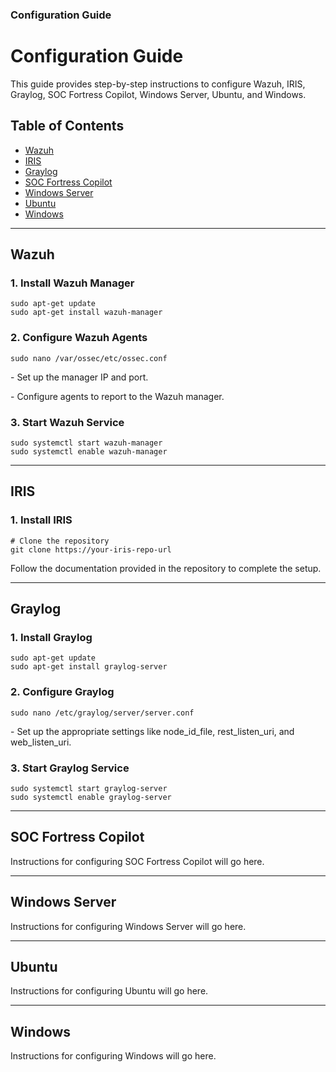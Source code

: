 <!DOCTYPE html>
<html lang="en">
<head>
    <meta charset="UTF-8">
    <meta name="viewport" content="width=device-width, initial-scale=1.0">
    <h3>Configuration Guide</h3>
</head>
<body>

<h1>Configuration Guide</h1>
<p>This guide provides step-by-step instructions to configure Wazuh, IRIS, Graylog, SOC Fortress Copilot, Windows Server, Ubuntu, and Windows.</p>

<h2>Table of Contents</h2>
<ul>
    <li><a href="#wazuh">Wazuh</a></li>
    <li><a href="#iris">IRIS</a></li>
    <li><a href="#graylog">Graylog</a></li>
    <li><a href="#soc-fortress-copilot">SOC Fortress Copilot</a></li>
    <li><a href="#windows-server">Windows Server</a></li>
    <li><a href="#ubuntu">Ubuntu</a></li>
    <li><a href="#windows">Windows</a></li>
</ul>

<hr>

<h2 id="wazuh">Wazuh</h2>
<h3>1. Install Wazuh Manager</h3>
<pre><code>sudo apt-get update
sudo apt-get install wazuh-manager
</code></pre>

<h3>2. Configure Wazuh Agents</h3>
<pre><code>sudo nano /var/ossec/etc/ossec.conf
</code></pre>
<p>- Set up the manager IP and port.</p>
<p>- Configure agents to report to the Wazuh manager.</p>

<h3>3. Start Wazuh Service</h3>
<pre><code>sudo systemctl start wazuh-manager
sudo systemctl enable wazuh-manager
</code></pre>

<hr>

<h2 id="iris">IRIS</h2>
<h3>1. Install IRIS</h3>
<pre><code># Clone the repository
git clone https://your-iris-repo-url
</code></pre>
<p>Follow the documentation provided in the repository to complete the setup.</p>

<hr>

<h2 id="graylog">Graylog</h2>
<h3>1. Install Graylog</h3>
<pre><code>sudo apt-get update
sudo apt-get install graylog-server
</code></pre>

<h3>2. Configure Graylog</h3>
<pre><code>sudo nano /etc/graylog/server/server.conf
</code></pre>
<p>- Set up the appropriate settings like node_id_file, rest_listen_uri, and web_listen_uri.</p>

<h3>3. Start Graylog Service</h3>
<pre><code>sudo systemctl start graylog-server
sudo systemctl enable graylog-server
</code></pre>

<hr>

<h2 id="soc-fortress-copilot">SOC Fortress Copilot</h2>
<p>Instructions for configuring SOC Fortress Copilot will go here.</p>

<hr>

<h2 id="windows-server">Windows Server</h2>
<p>Instructions for configuring Windows Server will go here.</p>

<hr>

<h2 id="ubuntu">Ubuntu</h2>
<p>Instructions for configuring Ubuntu will go here.</p>

<hr>

<h2 id="windows">Windows</h2>
<p>Instructions for configuring Windows will go here.</p>

</body>
</html>
